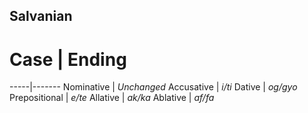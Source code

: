 ## Salvanian

# **Case** | **Ending**
-----|-------
Nominative | *Unchanged*
Accusative | *i/ti*
Dative | *og/gyo*
Prepositional | *e/te*
Allative | *ak/ka*
Ablative | *af/fa*
